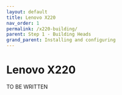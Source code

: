 ```yaml
---
layout: default
title: Lenovo X220
nav_order: 1
permalink: /x220-building/
parent: Step 1 - Building Heads
grand_parent: Installing and configuring
---
```


# Lenovo X220

TO BE WRITTEN
